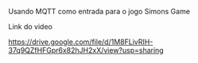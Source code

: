 Usando MQTT como entrada para o jogo Simons Game

Link do video

https://drive.google.com/file/d/1M8FLivRIH-37q9QZfHFGpr6x82hJH2xX/view?usp=sharing
